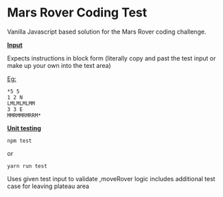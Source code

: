 # Mars Rover Coding Test

Vanilla Javascript based solution for the Mars Rover coding challenge.

**<u>Input</u>**

Expects instructions in block form (literally copy and past the test input or make up your own into the text area)

<u>Eg:</u>

```
*5 5
1 2 N
LMLMLMLMM
3 3 E
MMRMMRMRRM*
```

<u>**Unit testing**</u>

`npm test `

or

`yarn run test`

Uses given test input to validate ,moveRover logic includes additional test case for leaving plateau area






